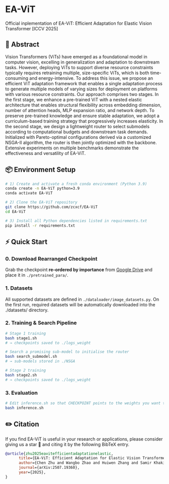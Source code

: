 # EA-ViT
Official inplementation of EA-ViT: Efficient Adaptation for Elastic Vision Transformer [ICCV 2025]

## 📝 Abstract
Vision Transformers (ViTs) have emerged as a foundational model in computer vision, excelling in generalization and adaptation to downstream tasks. However, deploying ViTs to support diverse resource constraints typically requires retraining multiple, size-specific ViTs, which is both time-consuming and energy-intensive.
To address this issue, we propose an efficient ViT adaptation framework that enables a single adaptation process to generate multiple models of varying sizes for deployment on platforms with various resource constraints.
Our approach comprises two stages. In the first stage, we enhance a pre-trained ViT with a nested elastic architecture that enables structural flexibility across embedding dimension, number of attention heads, MLP expansion ratio, and network depth. To preserve pre-trained knowledge and ensure stable adaptation, we adopt a curriculum-based training strategy that progressively increases elasticity. In the second stage, we design a lightweight router to select submodels according to computational budgets and downstream task demands. Initialized with Pareto-optimal configurations derived via a customized NSGA-II algorithm, the router is then jointly optimized with the backbone.
Extensive experiments on multiple benchmarks demonstrate the effectiveness and versatility of EA-ViT. 


## 📦 Environment Setup

```bash
# 1) Create and activate a fresh conda environment (Python 3.9)
conda create -n EA-ViT python=3.9
conda activate EA-ViT

# 2) Clone the EA-ViT repository
git clone https://github.com/zcxcf/EA-ViT
cd EA-ViT

# 3) Install all Python dependencies listed in requirements.txt
pip install -r requirements.txt
```
## ⚡ Quick Start

### 0. Download Rearranged Checkpoint
Grab the checkpoint **re-ordered by importance** from [Google Drive](https://drive.google.com/file/d/1f1ku-vQlzGDwGPr9FAMsbrVGgg03ocBT/view?usp=drive_link) and place it in `./pretrained_para/`.

### 1. Datasets

All supported datasets are defined in `./dataloader/image_datasets.py`.
On the first run, required datasets will be automatically downloaded into the ./datasets/ directory.

### 2. Training & Search Pipeline

```bash
# Stage 1 training
bash stage1.sh
# → checkpoints saved to ./logs_weight

# Search a promising sub-model to initialise the router
bash search_submodel.sh
# → sub-models stored in ./NSGA

# Stage 2 training
bash stage2.sh
# → checkpoints saved to ./logs_weight

```
### 3. Evaluation
```bash
# Edit inference.sh so that CHECKPOINT points to the weights you want to evaluate
bash inference.sh
```

## ✏️ Citation
If you find EA-ViT is useful in your research or applications, please consider giving us a star 🌟 and citing it by the following BibTeX entry.

```bibtex
@article{zhu2025eavitefficientadaptationelastic,
      title={EA-ViT: Efficient Adaptation for Elastic Vision Transformer}, 
      author={Chen Zhu and Wangbo Zhao and Huiwen Zhang and Samir Khaki and Yuhao Zhou and Weidong Tang and Shuo Wang and Zhihang Yuan and Yuzhang Shang and Xiaojiang Peng and Kai Wang and Dawei Yang},
      journal={arXiv:2507.19360},
      year={2025},
}
```




